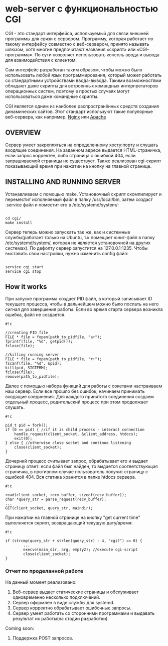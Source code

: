 # web-server с функциональностью CGI #

CGI - это стандарт интерфейса, используемый для связи внешней программы для связи с сервером. Программу, которая работает по такому интерфейсу совместно с веб-сервером, принято называть шлюзом, хотя многие предпочитают названия «скрипт» или «CGI-программа». По сути позволяет использовать консоль ввода и вывода для взаимодействия с клиентом.

Сам интерфейс разработан таким образом, чтобы можно было использовать любой язык программирования, который может работать со стандартными устройствами ввода-вывода. Такими возможностями обладают даже скрипты для встроенных командных интерпретаторов операционных систем, поэтому в простых случаях могут использоваться даже командные скрипты.

CGI является одним из наиболее распространённых средств создания динамических сайтов. Этот стандарт используют такие популярные веб-сервера, как например, [Nginx](https://ru.wikipedia.org/wiki/Nginx) или [Apache](https://ru.wikipedia.org/wiki/Apache_HTTP_Server)


## OVERVIEW ##

Сервер умеет закрепляться на определенному хосту:порту и слушать входящие соединения. На заданном адресе выдается HTML-страничка, если запрос корректен, либо страница с ошибкой 404, если запрашиваемой страницы не существует. Также реализован cgi-скрипт показывающий время при нажатии на кнопку на главной странице.

## INSTALLING AND RUNNING SERVER ##

 Устанавливаем с помощью make. Установочный скрипт скомпилирует и переместит исполняемый файл в папку /usr/local/bin, затем создаст .service файл и поместит его в /etc/systemd/system/:


```

cd cgi/
make install
```

Сервер теперь можно запускать так же, как и системные службы(работает только на Ubuntu,
т.к помещает юнит-файл в папку /etc/systemd/system/, которая не является установочной на 
 других системах). По дефолту сервер запустится на 127.0.0.1:1235. Чтобы выставить свои настройки, нужно изменить config файл:


```

service cgi start
service cgi stop
```

## How it works ##

При запуске программа создает PID файл, в который записывает ID текущего процесса, чтобы в дальнейшем можно было послать на него сигнал для завершения работы. Если во время старта сервера возникла ошибка, файл не создается.


```
#!c

//creating PID file
FILE * file = fopen(path_to_pidfile, "a+");
fprintf(file, "%d", getpid());
fclose(file);

//killing running server
FILE * file = fopen(path_to_pidfile, "r+");
fscanf(file, "%d", &pid);
kill(pid, SIGTERM);
fclose(file);
remove(path_to_pidfile);
```
Далее с помощью набора функций для работы с сокетами настраиваем наш сервер.
Если все прошло без ошибок, начинаем принимать входящие соединения. Для каждого принятого соединения создаем отдельный процесс, родительский процесс при этом продолжает слушать.


```
#!c

pid_t pid = fork();
if (0 == pid) { //if it is child process - interact connection
    handle_request(client_socket, &client_address, htdocs);
    exit(0);
} else { //otherwise close socket and continue listening
    close(client_socket);
}
```

Дочерний процесс считывает запрос, обрабатывает его и выдает страницу ответ: если файл был найден, то выдается соответствующая страничка, в противном случае пользователь получит страницу с ошибкой 404. Вся статика хранится в папке htdocs сервера.


```
#!c

read(client_socket, recv_buffer, sizeof(recv_buffer));
char *query_str = parse_request(recv_buffer);
...
GET(client_socket, query_str, maindir);
```

При нажатии на главной странице на кнопку "get current time" выполняется скрипт, возвращающий текущую дату/время:


```
#!c

if (strcmp(query_str + strlen(query_str) - 4, "cgi?") == 0) {
        ...
        execve(main_dir, arg, empty2); //execute cgi-script
        close(client_socket);
}

```

### Отчет по проделанной работе ###

На данный момент реализовано:

1. Веб-сервер выдает статические страницы и обслуживает одновременно несколько подключений.
2. Сервер оформлен в виде службы для systemd.
3. Сервер корректно обрабатывает ошибочные запросы.
4. Сервер умеет работать со сторонними программами и выдавать результат их работы(на стадии разработки).

Coming soon:

1. Поддержка POST запросов.